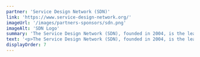 ```yaml
---
partner: 'Service Design Network (SDN)'
link: 'https://www.service-design-network.org/'
imageUrl: '/images/partners-sponsors/sdn.png'
imageAlt: 'SDN Logo'
summary: 'The Service Design Network (SDN), founded in 2004, is the leading non-profit institution for expertise in service design and a driver of global growth, development and innovation within the practice.'
text: '<p>The Service Design Network (SDN), founded in 2004, is the leading non-profit institution for expertise in service design and a driver of global growth, development and innovation within the practice.</p><p>Through national and international events, online and print publications and coordination with academic institutions, our member-based network connects multiple roles within agencies, business, and government to strengthen the impact of service design within the public and private sectors. Ours is a global, open-minded network, focused on knowledge-sharing, collaboration and exchange.</p>'
displayOrder: 7
---
```

